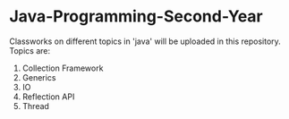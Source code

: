 # Java-Programming-Second-Year
Classworks on different topics in 'java' will be uploaded in this repository. 
Topics are:
1. Collection Framework
2. Generics
3. IO 
4. Reflection API
5. Thread